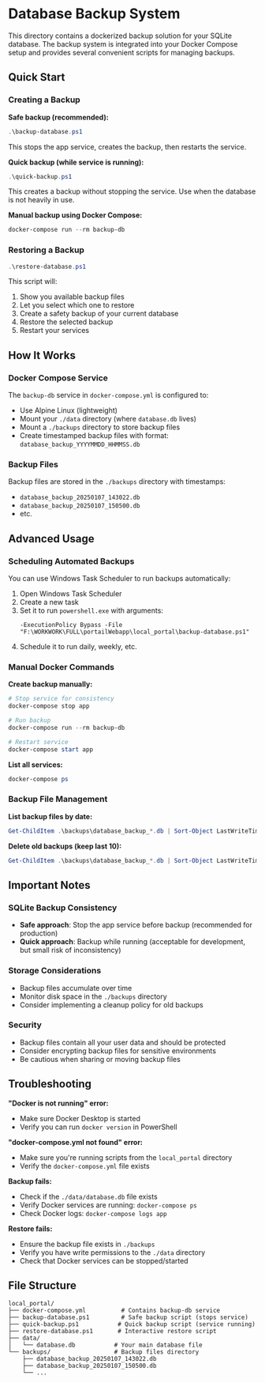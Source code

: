 # Database Backup System

This directory contains a dockerized backup solution for your SQLite database. The backup system is integrated into your Docker Compose setup and provides several convenient scripts for managing backups.

## Quick Start

### Creating a Backup

**Safe backup (recommended):**
```powershell
.\backup-database.ps1
```
This stops the app service, creates the backup, then restarts the service.

**Quick backup (while service is running):**
```powershell
.\quick-backup.ps1
```
This creates a backup without stopping the service. Use when the database is not heavily in use.

**Manual backup using Docker Compose:**
```powershell
docker-compose run --rm backup-db
```

### Restoring a Backup

```powershell
.\restore-database.ps1
```
This script will:
1. Show you available backup files
2. Let you select which one to restore
3. Create a safety backup of your current database
4. Restore the selected backup
5. Restart your services

## How It Works

### Docker Compose Service

The `backup-db` service in `docker-compose.yml` is configured to:
- Use Alpine Linux (lightweight)
- Mount your `./data` directory (where `database.db` lives)
- Mount a `./backups` directory to store backup files
- Create timestamped backup files with format: `database_backup_YYYYMMDD_HHMMSS.db`

### Backup Files

Backup files are stored in the `./backups` directory with timestamps:
- `database_backup_20250107_143022.db`
- `database_backup_20250107_150500.db`
- etc.

## Advanced Usage

### Scheduling Automated Backups

You can use Windows Task Scheduler to run backups automatically:

1. Open Windows Task Scheduler
2. Create a new task
3. Set it to run `powershell.exe` with arguments:
   ```
   -ExecutionPolicy Bypass -File "F:\WORKWORK\FULL\portailWebapp\local_portal\backup-database.ps1"
   ```
4. Schedule it to run daily, weekly, etc.

### Manual Docker Commands

**Create backup manually:**
```powershell
# Stop service for consistency
docker-compose stop app

# Run backup
docker-compose run --rm backup-db

# Restart service
docker-compose start app
```

**List all services:**
```powershell
docker-compose ps
```

### Backup File Management

**List backup files by date:**
```powershell
Get-ChildItem .\backups\database_backup_*.db | Sort-Object LastWriteTime -Descending
```

**Delete old backups (keep last 10):**
```powershell
Get-ChildItem .\backups\database_backup_*.db | Sort-Object LastWriteTime -Descending | Select-Object -Skip 10 | Remove-Item
```

## Important Notes

### SQLite Backup Consistency

- **Safe approach**: Stop the app service before backup (recommended for production)
- **Quick approach**: Backup while running (acceptable for development, but small risk of inconsistency)

### Storage Considerations

- Backup files accumulate over time
- Monitor disk space in the `./backups` directory
- Consider implementing a cleanup policy for old backups

### Security

- Backup files contain all your user data and should be protected
- Consider encrypting backup files for sensitive environments
- Be cautious when sharing or moving backup files

## Troubleshooting

**"Docker is not running" error:**
- Make sure Docker Desktop is started
- Verify you can run `docker version` in PowerShell

**"docker-compose.yml not found" error:**
- Make sure you're running scripts from the `local_portal` directory
- Verify the `docker-compose.yml` file exists

**Backup fails:**
- Check if the `./data/database.db` file exists
- Verify Docker services are running: `docker-compose ps`
- Check Docker logs: `docker-compose logs app`

**Restore fails:**
- Ensure the backup file exists in `./backups`
- Verify you have write permissions to the `./data` directory
- Check that Docker services can be stopped/started

## File Structure

```
local_portal/
├── docker-compose.yml          # Contains backup-db service
├── backup-database.ps1         # Safe backup script (stops service)
├── quick-backup.ps1           # Quick backup script (service running)
├── restore-database.ps1       # Interactive restore script
├── data/
│   └── database.db           # Your main database file
└── backups/                  # Backup files directory
    ├── database_backup_20250107_143022.db
    ├── database_backup_20250107_150500.db
    └── ...
```
